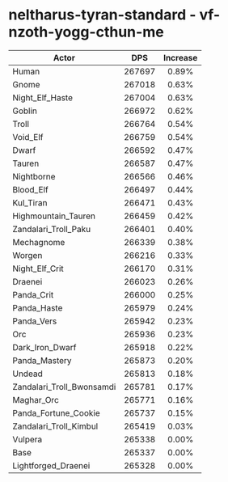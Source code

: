 # neltharus-tyran-standard - vf-nzoth-yogg-cthun-me
| Actor | DPS | Increase |
|---|:---:|:---:|
|Human|267697|0.89%|
|Gnome|267018|0.63%|
|Night_Elf_Haste|267004|0.63%|
|Goblin|266972|0.62%|
|Troll|266764|0.54%|
|Void_Elf|266759|0.54%|
|Dwarf|266592|0.47%|
|Tauren|266587|0.47%|
|Nightborne|266566|0.46%|
|Blood_Elf|266497|0.44%|
|Kul_Tiran|266471|0.43%|
|Highmountain_Tauren|266459|0.42%|
|Zandalari_Troll_Paku|266401|0.40%|
|Mechagnome|266339|0.38%|
|Worgen|266216|0.33%|
|Night_Elf_Crit|266170|0.31%|
|Draenei|266023|0.26%|
|Panda_Crit|266000|0.25%|
|Panda_Haste|265979|0.24%|
|Panda_Vers|265942|0.23%|
|Orc|265936|0.23%|
|Dark_Iron_Dwarf|265918|0.22%|
|Panda_Mastery|265873|0.20%|
|Undead|265813|0.18%|
|Zandalari_Troll_Bwonsamdi|265781|0.17%|
|Maghar_Orc|265771|0.16%|
|Panda_Fortune_Cookie|265737|0.15%|
|Zandalari_Troll_Kimbul|265419|0.03%|
|Vulpera|265338|0.00%|
|Base|265337|0.00%|
|Lightforged_Draenei|265328|0.00%|
